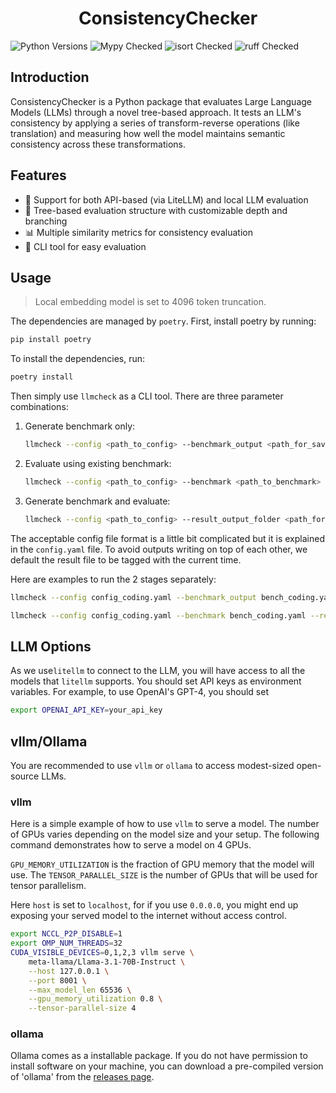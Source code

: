 <h1 align="center">ConsistencyChecker</h1>

![Python Versions](https://img.shields.io/badge/Supported%20Python-3.8--3.11-blue)
![Mypy Checked](https://img.shields.io/badge/Mypy-Checked-brightgreen)
![isort Checked](https://img.shields.io/badge/isort-Checked-brightgreen)
![ruff Checked](https://img.shields.io/badge/ruff-Checked-brightgreen)

## Introduction

ConsistencyChecker is a Python package that evaluates Large Language Models (LLMs) through a novel tree-based approach. It tests an LLM's consistency by applying a series of transform-reverse operations (like translation) and measuring how well the model maintains semantic consistency across these transformations.

## Features

- 🤖 Support for both API-based (via LiteLLM) and local LLM evaluation
- 🌲 Tree-based evaluation structure with customizable depth and branching
- 📊 Multiple similarity metrics for consistency evaluation
- 🧰 CLI tool for easy evaluation

## Usage

> Local embedding model is set to 4096 token truncation.

The dependencies are managed by `poetry`. First, install poetry by running:

```bash
pip install poetry
```

To install the dependencies, run:

```bash
poetry install
```
Then simply use `llmcheck` as a CLI tool. There are three parameter combinations:

1. Generate benchmark only:
    ```bash
    llmcheck --config <path_to_config> --benchmark_output <path_for_saving_benchmark> --benchmark_only
    ```

2. Evaluate using existing benchmark:
    ```bash
    llmcheck --config <path_to_config> --benchmark <path_to_benchmark> --result_output_folder <path_for_saving_results>
    ```

3. Generate benchmark and evaluate:
    ```bash
    llmcheck --config <path_to_config> --result_output_folder <path_for_saving_results>
    ```

The acceptable config file format is a little bit complicated but it is explained in the `config.yaml` file. To avoid outputs writing on top of each other, we default the result file to be tagged with the current time.

Here are examples to run the 2 stages separately:

```bash
llmcheck --config config_coding.yaml --benchmark_output bench_coding.yaml --benchmark_only

llmcheck --config config_coding.yaml --benchmark bench_coding.yaml --result_output_folder output_folder
```

## LLM Options

As we use`litellm` to connect to the LLM, you will have access to all the models that `litellm` supports. You should set API keys as environment variables. For example, to use OpenAI's GPT-4, you should set

```bash
export OPENAI_API_KEY=your_api_key
```

## vllm/Ollama

You are recommended to use `vllm` or `ollama` to access modest-sized open-source LLMs.

### vllm

Here is a simple example of how to use `vllm` to serve a model. The number of GPUs varies depending on the model size and your setup. The following command demonstrates how to serve a model on 4 GPUs.

`GPU_MEMORY_UTILIZATION` is the fraction of GPU memory that the model will use. The `TENSOR_PARALLEL_SIZE` is the number of GPUs that will be used for tensor parallelism.

Here `host` is set to `localhost`, for if you use `0.0.0.0`, you might end up exposing your served model to the internet without access control.

```bash
export NCCL_P2P_DISABLE=1
export OMP_NUM_THREADS=32
CUDA_VISIBLE_DEVICES=0,1,2,3 vllm serve \
    meta-llama/Llama-3.1-70B-Instruct \
    --host 127.0.0.1 \
    --port 8001 \
    --max_model_len 65536 \
    --gpu_memory_utilization 0.8 \
    --tensor-parallel-size 4
```

### ollama

Ollama comes as a installable package. If you do not have permission to install software on your machine, you can download a pre-compiled version of 'ollama' from the [releases page](https://github.com/ollama/ollama/releases).
